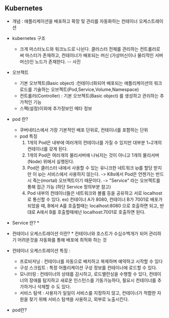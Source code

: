 ##  Kubernetes
* 개념 : 애플리케이션을 배포하고 확장 및 관리를 자동화하는 컨테이너 오케스트레이션


* kubernetes 구조
     * 크게 마스터노드와 워크노드로 나뉜다. 클러스터 전체를 관리하는 컨트롤러로써 마스터가 존재하고, 컨테이너가 배포되는 머신 (가상머신이나 물리적인 서버머신)인 노드가 존재한다.
     -- 사진
* 오브젝트
     * 기본 오브젝트(Basic object) :컨테이너화되어 배포되는 애플리케이션의 워크로드를 기술하는 오브젝트(Pod,Service,Volume,Namespace)
     * 컨트롤러(Controller) : 기본 오브젝트(Basic object) 를 생성하고 관리하는 추가적인 기능
     * 스펙(설정)이외에 추가정보인 메타 정보

*  pod 란?
     * 쿠버네티스에서 가장 기본적인 배포 단위로, 컨테이너를 포함하는 단위
     - pod 특징
          1) 1개의 Pod은 내부에 여러개의 컨테이너를 가질 수 있지만 대부분 1~2개의 컨테이너를 갖게 된다.
          2) 1개의 Pod은 여러개의 물리서버에 나눠지는 것이 아니고 1개의 물리서버(Node) 위에서 실행된다.
          3) Pod은 클러스터 내에서 사용할 수 있는 유니크한 네트워크 ip를 할당 받지만 이 ip는 서비스에서 사용하지 않는다. -> K8s에서 Pod은 언젠가는 반드시 죽는(mortal) 오브젝트이기 때문이다. -> "Service" 라는 오브젝트를 통해 접근 가능 (하단 Service 정의부분 참고)
          4) Pod 내부의 컨테이너들은 네트워크와 볼륨 등을 공유하고 서로 localhost로 통신할 수 있다. ex)  컨테이너 A가 8080, 컨테이너 B가 7001로 배포가 되었을 때, B에서 A를 호출할때는 localhost:8080 으로 호출하면 되고, 반대로 A에서 B를 호출할때에넌 localhost:7001로 호출하면 된다.
          
*  Service 란?
     *






* 컨테이너 오케스트레이션 이란? 
      * 컨테이너와 호스트가 수십수백개가 되어 관리하기 어려운것을 자동화를 통해 배포에 최적화 하는 것
      
* 컨테이너 오케스트레이션 특징 :
    * 프로비저닝 : 컨테이너를 자동으로 배치하고 복제하며 예약하고 시작할 수 있다
    * 구성 스크립트 : 특정 어플리케이션 구성 정보를 컨테이너에 로드할 수 있다.
    * 모니터링 : 컨테이너의 상태를 감시하고, 로드밸런싱을 수행할 수 있다, 컨테이너의 장애를 탐지하고 새로운 인스턴스를 기동가능하다, 필요시 컨테이너를 추가하거나 삭제할 수 도 있다.
    * 서비스 탐색 : 사용자가 일일이 서비스를 지정하지 않고, 컨테이너가 적합한 자원을 찾기 위해 서비스 탐색을 사용하고, 외부로 노출시킨다.
    
* pod란?

    

      
